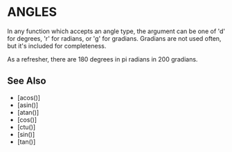 # ANGLES

  In any function which accepts an angle type, the argument can be one of 'd' for degrees, 'r' for radians, or 'g' for gradians. Gradians are not used often, but it's included for completeness.

  As a refresher, there are 180 degrees in pi radians in 200 gradians.


## See Also
- [acos()]
- [asin()]
- [atan()]
- [cos()]
- [ctu()]
- [sin()]
- [tan()]

